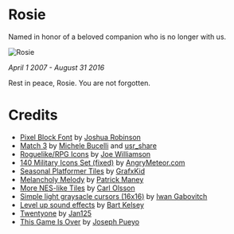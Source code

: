 # Rosie

Named in honor of a beloved companion who is no longer with us.

![Rosie](https://jessetg.github.io/images/blog/rosie.jpg)

*April 1 2007 - August 31 2016*

Rest in peace, Rosie.  You are not forgotten.

# Credits

- [Pixel Block Font](http://opengameart.org/content/pixel-block-font) by [Joshua Robinson](http://j-robotson.tumblr.com/)
- [Match 3](http://opengameart.org/content/match-3) by [Michele Bucelli](http://opengameart.org/users/buch) and [usr_share](http://opengameart.org/users/usrshare)
- [Roguelike/RPG Icons](http://opengameart.org/content/roguelikerpg-icons) by [Joe Williamson](http://joecreates.co.uk/)
- [140 Military Icons Set (fixed)](http://opengameart.org/content/140-military-icons-set-fixed) by [AngryMeteor.com](http://angrymeteor.com/2012/01/31/the-meteor-vault-vol-1/)
- [Seasonal Platformer Tiles](http://opengameart.org/content/seasonal-platformer-tiles) by [GrafxKid](http://grafxkid.tumblr.com/)
- [Melancholy Melody](http://opengameart.org/content/melancholy-melody) by [Patrick Maney](http://opengameart.org/users/bbandrage)
- [More NES-like Tiles](http://opengameart.org/content/more-nes-like-tiles) by [Carl Olsson](http://pixeljoint.com/p/2254.htm)
- [Simple light graysacle cursors (16x16)](http://opengameart.org/content/simple-light-graysacle-cursors-16x16) by [Iwan Gabovitch](http://qubodup.net/)
- [Level up sound effects](http://opengameart.org/content/level-up-sound-effects) by [Bart Kelsey](http://opengameart.org/users/bart)
- [Twentyone](http://opengameart.org/content/twentyone) by [Jan125](http://opengameart.org/users/jan125)
- [This Game Is Over](http://opengameart.org/content/this-game-is-over) by [Joseph Pueyo](http://www.josephpueyo.com/)